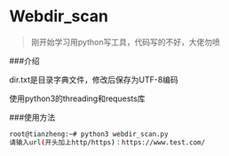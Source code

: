 # Webdir_scan

>刚开始学习用python写工具，代码写的不好，大佬勿喷

###介绍


dir.txt是目录字典文件，修改后保存为UTF-8编码


使用python3的threading和requests库



###使用方法
```bash
root@tianzheng:~# python3 webdir_scan.py
请输入url(开头加上http/https)：https://www.test.com/
```
